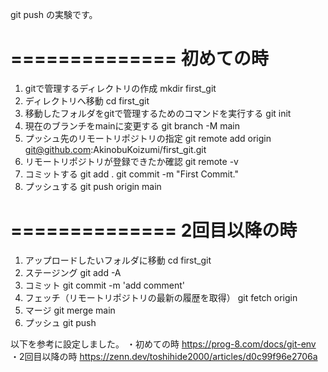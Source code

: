 git push の実験です。



==============
初めての時
==============
1. gitで管理するディレクトリの作成
mkdir first_git
2. ディレクトリへ移動
cd first_git
3. 移動したフォルダをgitで管理するためのコマンドを実行する
git init
4. 現在のブランチをmainに変更する
git branch -M main
5. プッシュ先のリモートリポジトリの指定
git remote add origin git@github.com:AkinobuKoizumi/first_git.git
6. リモートリポジトリが登録できたか確認
git remote -v
7. コミットする
git add .
git commit -m "First Commit."
8. プッシュする
git push origin main



==============
2回目以降の時
==============
1. アップロードしたいフォルダに移動
cd first_git
2. ステージング
git add -A
3. コミット
git commit -m 'add comment'
4. フェッチ（リモートリポジトリの最新の履歴を取得）
git fetch origin
5. マージ
git merge main
6. プッシュ
git push



以下を参考に設定しました。
・初めての時
https://prog-8.com/docs/git-env
・2回目以降の時
https://zenn.dev/toshihide2000/articles/d0c99f96e2706a